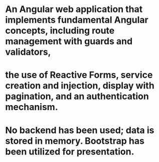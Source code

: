 # An Angular web application that implements fundamental Angular concepts, including route management with guards and validators,
# the use of Reactive Forms, service creation and injection, display with pagination, and an authentication mechanism.
# No backend has been used; data is stored in memory. Bootstrap has been utilized for presentation.
